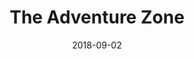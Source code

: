 ---
title: The Adventure Zone
location: Cobb Energy Performing Arts Centre, Atlanta, GA
date: 2018-09-02
---